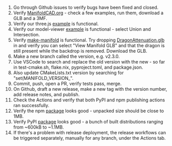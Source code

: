 1. Go through Github issues to verify bugs have been fixed and closed.
1. Verify [ManifoldCAD.org](https://manifoldcad.org) - check a few examples, run them, download a GLB and a 3MF.
1. Verify our three.js [example](https://manifoldcad.org/three) is functional.
1. Verify our model-viewer [example](https://manifoldcad.org/model-viewer) is functional - select Union and Intersection.
1. Verify [make-manifold](https://manifoldcad.org/make-manifold) is functional. Try dropping [DragonAttenuation.glb](https://github.com/KhronosGroup/glTF-Sample-Assets/blob/main/Models/DragonAttenuation/glTF-Binary/DragonAttenuation.glb) in and verify you can select "View Manifold GLB" and that the dragon is still present while the backdrop is removed. Download the GLB.
1. Make a new branch called the version, e.g. v2.3.0.
1. Use VSCode to search and replace the old version with the new - so far in test-cmake.sh, flake.nix, pyproject.toml, and package.json.
1. Also update CMakeLists.txt version by searching for "set(MANIFOLD_VERSION_".
1. Commit, push, open a PR, verify tests pass, merge.
1. On Github, draft a new release, make a new tag with the version number, add release notes, and publish.
1. Check the Actions and verify that both PyPI and npm publishing actions ran successfully.
1. Verify the npm [package](https://www.npmjs.com/package/manifold-3d?activeTab=code) looks good - unpacked size should be close to 1MB.
1. Verify PyPI [package](https://pypi.org/project/manifold3d/#files) looks good - a bunch of built distributions ranging from ~600kB to ~1.1MB.
1. If there's a problem with release deployment, the release workflows can be triggered separately, manually for any branch, under the Actions tab.
